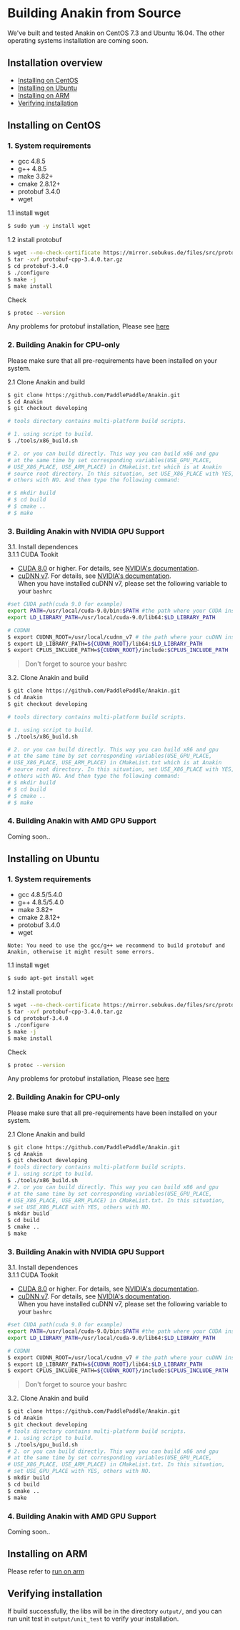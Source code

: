 # Building Anakin from Source ##

We've built and tested Anakin on CentOS 7.3 and Ubuntu 16.04. The other operating systems installation are coming soon.

## Installation overview ##

* [Installing on CentOS](#0001)
* [Installing on Ubuntu](#0002)
* [Installing on ARM](#0003)
* [Verifying installation](#0004)


## <span id = '0001'> Installing on CentOS </span> ###

### 1. System requirements ###

*  gcc 4.8.5
*  g++ 4.8.5
*  make 3.82+
*  cmake 2.8.12+
*  protobuf 3.4.0
*  wget

1.1 install wget
```bash
$ sudo yum -y install wget
```
1.2 install protobuf  
```bash
$ wget --no-check-certificate https://mirror.sobukus.de/files/src/protobuf/protobuf-cpp-3.4.0.tar.gz
$ tar -xvf protobuf-cpp-3.4.0.tar.gz
$ cd protobuf-3.4.0
$ ./configure
$ make -j
$ make install
```

Check

```bash
$ protoc --version  
```

  Any problems for protobuf installation, Please see [here](https://github.com/google/protobuf/blob/master/src/README.md)
### 2. Building Anakin for CPU-only ###

Please make sure that all pre-requirements have been installed on your system.

2.1 Clone Anakin and build

```bash
$ git clone https://github.com/PaddlePaddle/Anakin.git  
$ cd Anakin 
$ git checkout developing  

# tools directory contains multi-platform build scripts.

# 1. using script to build.
$ ./tools/x86_build.sh

# 2. or you can build directly. This way you can build x86 and gpu  
# at the same time by set corresponding variables(USE_GPU_PLACE, 
# USE_X86_PLACE, USE_ARM_PLACE) in CMakeList.txt which is at Anakin 
# source root directory. In this situation, set USE_X86_PLACE with YES, 
# others with NO. And then type the following command:

# $ mkdir build  
# $ cd build  
# $ cmake ..  
# $ make
```

### 3. Building Anakin with NVIDIA GPU Support ###

3.1. Install dependences  
3.1.1 CUDA Tookit
- [CUDA 8.0](https://developer.nvidia.com/cuda-zone) or higher. For details, see [NVIDIA's documentation](https://docs.nvidia.com/cuda/cuda-installation-guide-linux/).
- [cuDNN v7](https://developer.nvidia.com/cudnn). For details, see [NVIDIA's documentation](https://docs.nvidia.com/cuda/cuda-installation-guide-linux/).  
  When you have installed cuDNN v7, please set the following variable to your `bashrc`  

 ```bash
#set CUDA path(cuda 9.0 for example)
export PATH=/usr/local/cuda-9.0/bin:$PATH #the path where your CUDA installed.
export LD_LIBRARY_PATH=/usr/local/cuda-9.0/lib64:$LD_LIBRARY_PATH

# CUDNN
$ export CUDNN_ROOT=/usr/local/cudnn_v7 # the path where your cuDNN installed.
$ export LD_LIBRARY_PATH=${CUDNN_ROOT}/lib64:$LD_LIBRARY_PATH
$ export CPLUS_INCLUDE_PATH=${CUDNN_ROOT}/include:$CPLUS_INCLUDE_PATH
```  

> Don't forget to source your bashrc

3.2. Clone Anakin and build

```bash
$ git clone https://github.com/PaddlePaddle/Anakin.git  
$ cd Anakin 
$ git checkout developing 

# tools directory contains multi-platform build scripts.

# 1. using script to build.
$ ./tools/x86_build.sh

# 2. or you can build directly. This way you can build x86 and gpu  
# at the same time by set corresponding variables(USE_GPU_PLACE, 
# USE_X86_PLACE, USE_ARM_PLACE) in CMakeList.txt which is at Anakin 
# source root directory. In this situation, set USE_X86_PLACE with YES, 
# others with NO. And then type the following command:
# $ mkdir build  
# $ cd build  
# $ cmake ..  
# $ make
```

### 4. Building Anakin with AMD GPU Support ###

Coming soon..

## <span id = '0002'> Installing on Ubuntu </span> ##

### 1. System requirements ###

*  gcc 4.8.5/5.4.0
*  g++ 4.8.5/5.4.0
*  make 3.82+
*  cmake 2.8.12+
*  protobuf 3.4.0
*  wget

`Note: You need to use the gcc/g++ we recommend to build protobuf and Anakin, otherwise it might result some errors. ` 

1.1 install wget
```bash
$ sudo apt-get install wget
```

1.2 install protobuf  
```bash
$ wget --no-check-certificate https://mirror.sobukus.de/files/src/protobuf/protobuf-cpp-3.4.0.tar.gz
$ tar -xvf protobuf-cpp-3.4.0.tar.gz
$ cd protobuf-3.4.0
$ ./configure
$ make -j
$ make install
```
Check 
```bash
$ protoc --version  
```
  Any problems for protobuf installation, Please see [here](https://github.com/google/protobuf/blob/master/src/README.md)
### 2. Building Anakin for CPU-only ###

Please make sure that all pre-requirements have been installed on your system.

2.1 Clone Anakin and build

```bash
$ git clone https://github.com/PaddlePaddle/Anakin.git  
$ cd Anakin 
$ git checkout developing  
# tools directory contains multi-platform build scripts.
# 1. using script to build.
$ ./tools/x86_build.sh
# 2. or you can build directly. This way you can build x86 and gpu  
# at the same time by set corresponding variables(USE_GPU_PLACE, 
# USE_X86_PLACE, USE_ARM_PLACE) in CMakeList.txt. In this situation, 
# set USE_X86_PLACE with YES, others with NO.
$ mkdir build  
$ cd build  
$ cmake ..  
$ make   
```

### 3. Building Anakin with NVIDIA GPU Support ###

3.1. Install dependences  
3.1.1 CUDA Tookit
- [CUDA 8.0](https://developer.nvidia.com/cuda-zone) or higher. For details, see [NVIDIA's documentation](https://docs.nvidia.com/cuda/cuda-installation-guide-linux/).
- [cuDNN v7](https://developer.nvidia.com/cudnn). For details, see [NVIDIA's documentation](https://docs.nvidia.com/cuda/cuda-installation-guide-linux/).  
  When you have installed cuDNN v7, please set the following variable to your `bashrc`  

 ```bash
#set CUDA path(cuda 9.0 for example)
export PATH=/usr/local/cuda-9.0/bin:$PATH #the path where your CUDA installed.
export LD_LIBRARY_PATH=/usr/local/cuda-9.0/lib64:$LD_LIBRARY_PATH

# CUDNN
$ export CUDNN_ROOT=/usr/local/cudnn_v7 # the path where your cuDNN installed.
$ export LD_LIBRARY_PATH=${CUDNN_ROOT}/lib64:$LD_LIBRARY_PATH
$ export CPLUS_INCLUDE_PATH=${CUDNN_ROOT}/include:$CPLUS_INCLUDE_PATH
```  

> Don't forget to source your bashrc

3.2. Clone Anakin and build

```bash
$ git clone https://github.com/PaddlePaddle/Anakin.git  
$ cd Anakin 
$ git checkout developing  
# tools directory contains multi-platform build scripts.
# 1. using script to build.
$ ./tools/gpu_build.sh
# 2. or you can build directly. This way you can build x86 and gpu  
# at the same time by set corresponding variables(USE_GPU_PLACE, 
# USE_X86_PLACE, USE_ARM_PLACE) in CMakeList.txt. In this situation, 
# set USE_GPU_PLACE with YES, others with NO.
$ mkdir build  
$ cd build  
$ cmake ..  
$ make
```

### 4. Building Anakin with AMD GPU Support ###

Coming soon..


## <span id = '0003'> Installing on ARM </span> ##

Please refer to [run on arm](run_on_arm_en.md)

## <span id = '0004'> Verifying installation </span> ##

If build successfully, the libs will be in the directory `output/`, and you can run unit test in `output/unit_test` to verify your installation.


